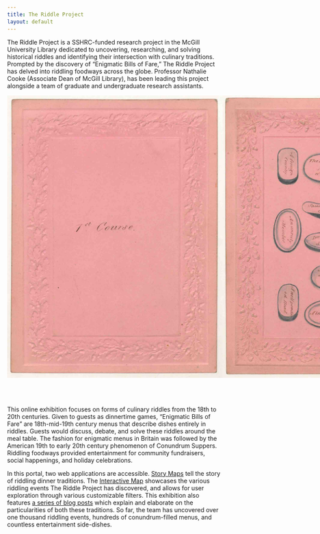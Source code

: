 ```yaml
---
title: The Riddle Project
layout: default
---
```


The Riddle Project is a SSHRC-funded research project in the McGill University Library dedicated to uncovering, researching, and solving historical riddles and identifying their intersection with culinary traditions. Prompted by the discovery of “Enigmatic Bills of Fare,” The Riddle Project has delved into riddling foodways across the globe. Professor Nathalie Cooke (Associate Dean of McGill Library), has been leading this project alongside a team of graduate and undergraduate research assistants. 

<div style='width: 100%; margin: 0 auto;'>
	<div style='display: flex; justify-content: space-around; padding-bottom: 10%;'>
		<img class='photo' src="/assets/images/1.jpg">
		<img class='photo' src="/assets/images/2.jpg">
	</div>
</div>
 
This online exhibition focuses on forms of culinary riddles from the 18th to 20th centuries. Given to guests as dinnertime games, “Enigmatic Bills of Fare” are 18th-mid-19th century menus that describe dishes entirely in riddles. Guests would discuss, debate, and solve these riddles around the meal table. The fashion for enigmatic menus in Britain was followed by the American 19th to early 20th century phenomenon of Conundrum Suppers. Riddling foodways provided entertainment for community fundraisers, social happenings, and holiday celebrations.

In this portal, two web applications are accessible. [Story Maps](maps) tell the story of riddling dinner traditions. The [Interactive Map](maps) showcases the various riddling events The Riddle Project has discovered, and allows for user exploration through various customizable filters. This exhibition also features [a series of blog posts](blog) which explain and elaborate on the particularities of both these traditions. So far, the team has uncovered over one thousand riddling events, hundreds of conundrum-filled menus, and countless entertainment side-dishes.  
